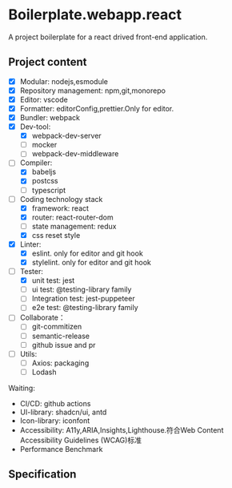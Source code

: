# Boilerplate.webapp.react

A project boilerplate for a react drived front-end application.

## Project content

- [x] Modular: nodejs,esmodule
- [x] Repository management: npm,git,monorepo
- [x] Editor: vscode
- [x] Formatter: editorConfig,prettier.Only for editor.
- [x] Bundler: webpack
- [x] Dev-tool:
  - [x] webpack-dev-server
  - [ ] mocker
  - [ ] webpack-dev-middleware
- [ ] Compiler:
  - [x] babeljs
  - [x] postcss
  - [ ] typescript
- [ ] Coding technology stack
  - [x] framework: react
  - [x] router: react-router-dom
  - [ ] state management: redux
  - [x] css reset style
- [x] Linter:
  - [x] eslint. only for editor and git hook
  - [x] stylelint. only for editor and git hook
- [ ] Tester:
  - [x] unit test: jest
  - [ ] ui test: @testing-library family
  - [ ] Integration test: jest-puppeteer
  - [ ] e2e test: @testing-library family
- [ ] Collaborate：
  - [ ] git-commitizen
  - [ ] semantic-release
  - [ ] github issue and pr
- [ ] Utils:
  - [ ] Axios: packaging
  - [ ] Lodash

Waiting:

- CI/CD: github actions
- UI-library: shadcn/ui, antd
- Icon-library: iconfont
- Accessibility: A11y,ARIA,Insights,Lighthouse.符合Web Content Accessibility Guidelines (WCAG)标准
- Performance Benchmark

## Specification
